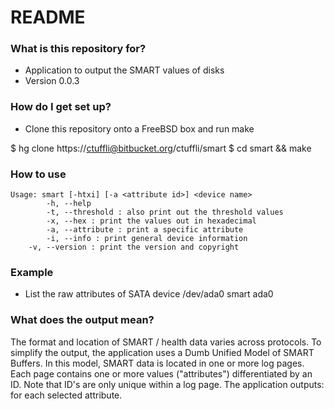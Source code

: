 # README #

### What is this repository for? ###

* Application to output the SMART values of disks
* Version 0.0.3

### How do I get set up? ###

* Clone this repository onto a FreeBSD box and run make

$ hg clone https://ctuffli@bitbucket.org/ctuffli/smart
$ cd smart && make

### How to use
    Usage: smart [-htxi] [-a <attribute id>] <device name>
            -h, --help
            -t, --threshold : also print out the threshold values
            -x, --hex : print the values out in hexadecimal
            -a, --attribute : print a specific attribute
            -i, --info : print general device information
	    -v, --version : print the version and copyright

### Example
* List the raw attributes of SATA device /dev/ada0
    smart ada0

### What does the output mean?
The format and location of SMART / health data varies across protocols.
To simplify the output, the application uses a Dumb Unified Model of
SMART Buffers. In this model, SMART data is located in one or more log
pages. Each page contains one or more values ("attributes")
differentiated by an ID. Note that ID's are only unique within a log
page. The application outputs:
<Log Page ID> <Attribute ID> <Attribute value>
for each selected attribute.
